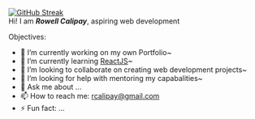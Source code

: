 [![GitHub Streak](https://streak-stats.demolab.com?user=crux16&theme=dracula&hide_border=true&border_radius=10&date_format=M%20j%5B%2C%20Y%5D&mode=weekly&card_width=500&background=90%2C120C48D4%2C1F1E39BB&currStreakNum=61EB87&currStreakLabel=61EB87&dates=45D1EB&sideNums=61EB87)](https://git.io/streak-stats)
<br />
Hi! I am <strong><i>Rowell Calipay</i></strong>, aspiring web development

Objectives:

- 🔭 I’m currently working on my own Portfolio~
- 🌱 I’m currently learning <a href="https://react.dev/learn" target="_target">ReactJS</a>~
- 👯 I’m looking to collaborate on creating web development projects~
- 🤔 I’m looking for help with mentoring my capabalities~
- 💬 Ask me about ...
- 📫 How to reach me: <a href="email:rcalipay">rcalipay@gmail.com</a>
- ⚡ Fun fact: ...
